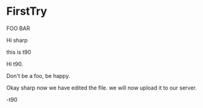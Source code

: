 FirstTry
========

FOO BAR


Hi sharp

this is t90


Hi t90.

Don't be a foo, be happy.

Okay sharp now we have edited the file.
we will now upload it to our server. 

-t90
